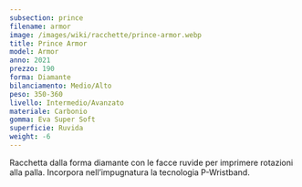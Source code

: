 ```yaml
---
subsection: prince
filename: armor
image: /images/wiki/racchette/prince-armor.webp
title: Prince Armor
model: Armor
anno: 2021
prezzo: 190
forma: Diamante
bilanciamento: Medio/Alto
peso: 350-360
livello: Intermedio/Avanzato
materiale: Carbonio
gomma: Eva Super Soft
superficie: Ruvida
weight: -6
---
```

Racchetta dalla forma diamante con le facce ruvide per imprimere rotazioni alla palla. Incorpora nell’impugnatura la tecnologia P-Wristband.